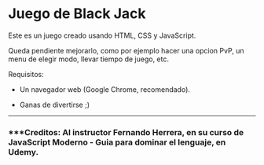 # Juego de Black Jack

Este es un juego creado usando HTML, CSS y JavaScript.

Queda pendiente mejorarlo, como por ejemplo hacer una opcion PvP, un menu de elegir modo, llevar tiempo de juego, etc.

Requisitos:

- Un navegador web (Google Chrome, recomendado).

- Ganas de divertirse ;)

-------------------------------------------------

### ***Creditos: Al instructor Fernando Herrera, en su curso de JavaScript Moderno - Guia para dominar el lenguaje, en Udemy.